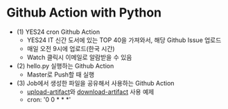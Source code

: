 # Github Action with Python
- (1) YES24 cron Github Action
  - YES24 IT 신간 도서에 있는 TOP 40을 가져와서, 해당 Github Issue 업로드
  - 매일 오전 9시에 업로드(한국 시간)
  - Watch 클릭시 이메일로 알람받을 수 있음
- (2) hello.py 실행하는 Github Action
  - Master로 Push할 때 실행
- (3) Job에서 생성한 파일을 공유해서 사용하는 Github Action
  - [upload-artifact](https://github.com/actions/upload-artifact)와 [download-artifact](https://github.com/actions/download-artifact) 사용 예제
  - cron: '0 0 * * *'